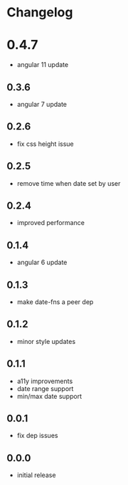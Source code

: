 # Changelog

# 0.4.7
- angular 11 update

## 0.3.6
- angular 7 update

## 0.2.6
- fix css height issue

## 0.2.5
- remove time when date set by user

## 0.2.4
- improved performance

## 0.1.4
- angular 6 update

## 0.1.3
- make date-fns a peer dep

## 0.1.2
- minor style updates

## 0.1.1
- a11y improvements
- date range support
- min/max date support

## 0.0.1
- fix dep issues

## 0.0.0
- initial release